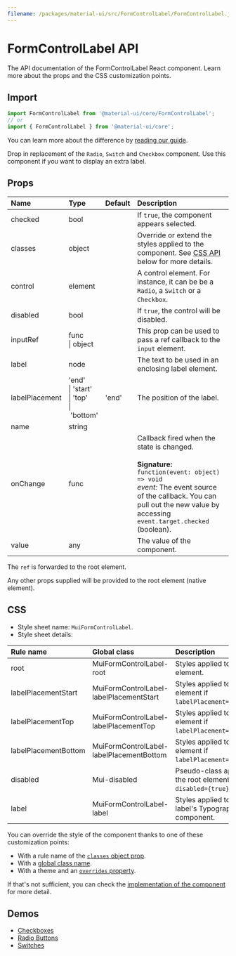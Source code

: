 ```yaml
---
filename: /packages/material-ui/src/FormControlLabel/FormControlLabel.js
---
```


<!--- This documentation is automatically generated, do not try to edit it. -->

# FormControlLabel API

<p class="description">The API documentation of the FormControlLabel React component. Learn more about the props and the CSS customization points.</p>

## Import

```js
import FormControlLabel from '@material-ui/core/FormControlLabel';
// or
import { FormControlLabel } from '@material-ui/core';
```

You can learn more about the difference by [reading our guide](/guides/minimizing-bundle-size/).

Drop in replacement of the `Radio`, `Switch` and `Checkbox` component.
Use this component if you want to display an extra label.

## Props

| Name | Type | Default | Description |
|:-----|:-----|:--------|:------------|
| <span class="prop-name">checked</span> | <span class="prop-type">bool</span> |  | If `true`, the component appears selected. |
| <span class="prop-name">classes</span> | <span class="prop-type">object</span> |  | Override or extend the styles applied to the component. See [CSS API](#css) below for more details. |
| <span class="prop-name">control</span> | <span class="prop-type">element</span> |  | A control element. For instance, it can be be a `Radio`, a `Switch` or a `Checkbox`. |
| <span class="prop-name">disabled</span> | <span class="prop-type">bool</span> |  | If `true`, the control will be disabled. |
| <span class="prop-name">inputRef</span> | <span class="prop-type">func<br>&#124;&nbsp;object</span> |  | This prop can be used to pass a ref callback to the `input` element. |
| <span class="prop-name">label</span> | <span class="prop-type">node</span> |  | The text to be used in an enclosing label element. |
| <span class="prop-name">labelPlacement</span> | <span class="prop-type">'end'<br>&#124;&nbsp;'start'<br>&#124;&nbsp;'top'<br>&#124;&nbsp;'bottom'</span> | <span class="prop-default">'end'</span> | The position of the label. |
| <span class="prop-name">name</span> | <span class="prop-type">string</span> |  |  |
| <span class="prop-name">onChange</span> | <span class="prop-type">func</span> |  | Callback fired when the state is changed.<br><br>**Signature:**<br>`function(event: object) => void`<br>*event:* The event source of the callback. You can pull out the new value by accessing `event.target.checked` (boolean). |
| <span class="prop-name">value</span> | <span class="prop-type">any</span> |  | The value of the component. |

The `ref` is forwarded to the root element.

Any other props supplied will be provided to the root element (native element).

## CSS

- Style sheet name: `MuiFormControlLabel`.
- Style sheet details:

| Rule name | Global class | Description |
|:-----|:-------------|:------------|
| <span class="prop-name">root</span> | <span class="prop-name">MuiFormControlLabel-root</span> | Styles applied to the root element.
| <span class="prop-name">labelPlacementStart</span> | <span class="prop-name">MuiFormControlLabel-labelPlacementStart</span> | Styles applied to the root element if `labelPlacement="start"`.
| <span class="prop-name">labelPlacementTop</span> | <span class="prop-name">MuiFormControlLabel-labelPlacementTop</span> | Styles applied to the root element if `labelPlacement="top"`.
| <span class="prop-name">labelPlacementBottom</span> | <span class="prop-name">MuiFormControlLabel-labelPlacementBottom</span> | Styles applied to the root element if `labelPlacement="bottom"`.
| <span class="prop-name">disabled</span> | <span class="prop-name">Mui-disabled</span> | Pseudo-class applied to the root element if `disabled={true}`.
| <span class="prop-name">label</span> | <span class="prop-name">MuiFormControlLabel-label</span> | Styles applied to the label's Typography component.

You can override the style of the component thanks to one of these customization points:

- With a rule name of the [`classes` object prop](/customization/components/#overriding-styles-with-classes).
- With a [global class name](/customization/components/#overriding-styles-with-global-class-names).
- With a theme and an [`overrides` property](/customization/globals/#css).

If that's not sufficient, you can check the [implementation of the component](https://github.com/mui-org/material-ui/blob/master/packages/material-ui/src/FormControlLabel/FormControlLabel.js) for more detail.

## Demos

- [Checkboxes](/components/checkboxes/)
- [Radio Buttons](/components/radio-buttons/)
- [Switches](/components/switches/)

